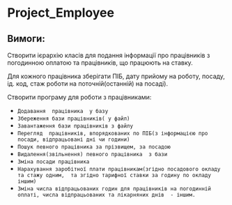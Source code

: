 # Project_Employee
## Вимоги:
Створити ієрархію класів для подання інформації про працівників з погодинною оплатою  та працівників, що працюють на ставку. 

Для кожного працівника зберігати  ПІБ,  дату прийому на роботу, посаду, ід. код, стаж роботи на поточній(останній) на посаді).

Створити програму для роботи з працівниками:
 - `Додавання  працівника  у базу`
 - `Збереження бази працівників( у файл)`
 - `Завантаження бази працівників з файлу`
 - `Перегляд  працівників, впорядкованих по ПІБ(з інформацією про посади, відпрацьовані дні чи години)`
 - `Пошук певного працівника за прізвищем, за посадою`
 - `Видалення(звільнення) певного працівника  з бази`
 - `Зміна посади працівника`
 - `Нарахування заробітної плати працівникам(згідно посадового окладу та стажу одним,  та згідно тарифної ставки за годину по окладу  іншим)`
 - `Зміна числа відпрацьованих годин для працівників на погодинній оплаті, числа відпрацьованих та лікарняних днів  - іншим.`
